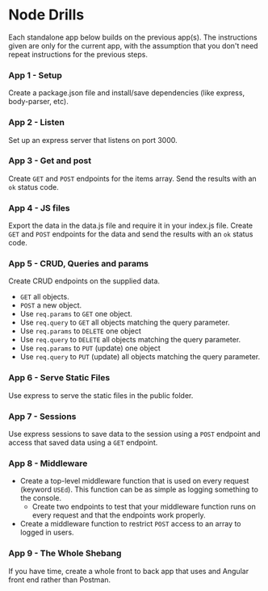 # Node Drills
Each standalone app below builds on the previous app(s). The instructions given are only for the current app, with the assumption that you don't need repeat instructions for the previous steps.

### App 1 - Setup
Create a package.json file and install/save dependencies (like express, body-parser, etc).

### App 2 - Listen
Set up an express server that listens on port 3000.

### App 3 - Get and post
Create `GET` and `POST` endpoints for the items array. Send the results with an `ok` status code.

### App 4 - JS files
Export the data in the data.js file and require it in your index.js file. Create `GET` and `POST` endpoints for the data and send the results with an `ok` status code.

### App 5 - CRUD, Queries and params
Create CRUD endpoints on the supplied data.
- `GET` all objects.
- `POST` a new object.
- Use `req.params` to `GET` one object.
- Use `req.query` to `GET` all objects matching the query parameter.
- Use `req.params` to `DELETE` one object
- Use `req.query` to `DELETE` all objects matching the query parameter. 
- Use `req.params` to `PUT` (update) one object
- Use `req.query` to `PUT` (update) all objects matching the query parameter. 

### App 6 - Serve Static Files
Use express to serve the static files in the public folder.

### App 7 - Sessions
Use express sessions to save data to the session using a `POST` endpoint and access that saved data using a `GET` endpoint.

### App 8 - Middleware
- Create a top-level middleware function that is used on every request (keyword `USEd`). This function can be as simple as logging something to the console.
  - Create two endpoints to test that your middleware function runs on every request and that the endpoints work properly.
- Create a middleware function to restrict `POST` access to an array to logged in users. 

### App 9 - The Whole Shebang
If you have time, create a whole front to back app that uses and Angular front end rather than Postman.